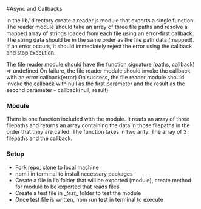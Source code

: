 #Async and Callbacks

In the lib/ directory create a reader.js module that exports a single function. The reader module should take an array of three file paths and resolve a mapped array of strings loaded from each file using an error-first callback. The string data should be in the same order as the file path data (mapped). If an error occurs, it should immediately reject the error using the callback and stop execution.

The file reader module should have the function signature (paths, callback) => undefined
On failure, the file reader module should invoke the callback with an error callback(error)
On success, the file reader module should invoke the callback with null as the first parameter and the result as the second parameter - callback(null, result)

### Module
There is one function included with the module. It reads an array of three filepaths and returns an array containing the data in those filepaths in the order that they are called. The function takes in two arity. The array of 3 filepaths and the callback.

### Setup
- Fork repo, clone to local machine
- npm i in terminal to install necessary packages
- Create a file in lib folder that will be exported (module), create method for module to be exported that reads files
- Create a test file in \__test__ folder to test the module
- Once test file is written, npm run test in terminal to execute